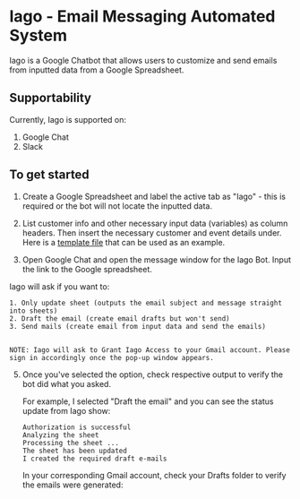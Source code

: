 # Iago - Email Messaging Automated System
Iago is a Google Chatbot that allows users to customize and send emails from inputted data from a Google Spreadsheet.

## Supportability
Currently, Iago is supported on: 
1. Google Chat 
2. Slack 

## To get started
1. Create a Google Spreadsheet and label the active tab as "Iago" - this is required or the bot will not locate the inputted data.

3. List customer info and other necessary input data (variables) as column headers. Then insert the necessary customer and event details under. Here is a [template file](https://docs.google.com/spreadsheets/d/1MCf0II8vDfDoyAFzf-sdLgYkJj_P8AU9-GMAQC16zpg/edit?usp=sharing) that can be used as an example.

4. Open Google Chat and open the message window for the Iago Bot. Input the link to the Google spreadsheet.

  Iago will ask if you want to:

    1. Only update sheet (outputs the email subject and message straight into sheets)
    2. Draft the email (create email drafts but won't send)
    3. Send mails (create email from input data and send the emails)


    NOTE: Iago will ask to Grant Iago Access to your Gmail account. Please sign in accordingly once the pop-up window appears.

5. Once you've selected the option, check respective output to verify the bot did what you asked.

    For example, I selected "Draft the email" and you can see the status update from Iago show:

    ```
    Authorization is successful
    Analyzing the sheet
    Processing the sheet ...
    The sheet has been updated
    I created the required draft e-mails
    ```

    In your corresponding Gmail account, check your Drafts folder to verify the emails were generated:
